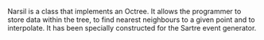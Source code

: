 Narsil is a class that implements an Octree. It allows the programmer to store data within the tree, to find nearest neighbours to a given point and to interpolate. It has been specially constructed for the Sartre event generator.
